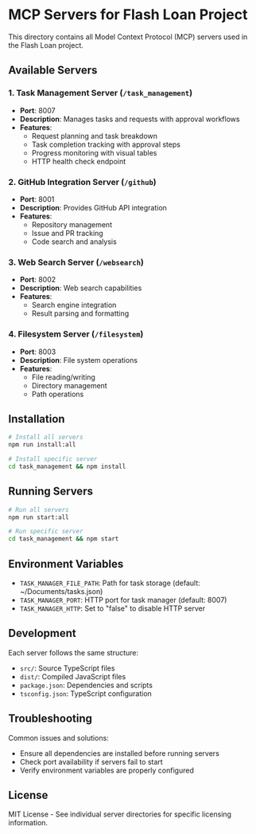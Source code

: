 # MCP Servers for Flash Loan Project

This directory contains all Model Context Protocol (MCP) servers used in the Flash Loan project.

## Available Servers

### 1. Task Management Server (`/task_management`)

- **Port**: 8007
- **Description**: Manages tasks and requests with approval workflows
- **Features**:
  - Request planning and task breakdown
  - Task completion tracking with approval steps
  - Progress monitoring with visual tables
  - HTTP health check endpoint

### 2. GitHub Integration Server (`/github`)

- **Port**: 8001
- **Description**: Provides GitHub API integration
- **Features**:
  - Repository management
  - Issue and PR tracking
  - Code search and analysis

### 3. Web Search Server (`/websearch`)

- **Port**: 8002
- **Description**: Web search capabilities
- **Features**:
  - Search engine integration
  - Result parsing and formatting

### 4. Filesystem Server (`/filesystem`)

- **Port**: 8003
- **Description**: File system operations
- **Features**:
  - File reading/writing
  - Directory management
  - Path operations

## Installation

```bash
# Install all servers
npm run install:all

# Install specific server
cd task_management && npm install
```

## Running Servers

```bash
# Run all servers
npm run start:all

# Run specific server
cd task_management && npm start
```

## Environment Variables

- `TASK_MANAGER_FILE_PATH`: Path for task storage (default: ~/Documents/tasks.json)
- `TASK_MANAGER_PORT`: HTTP port for task manager (default: 8007)
- `TASK_MANAGER_HTTP`: Set to "false" to disable HTTP server

## Development

Each server follows the same structure:

- `src/`: Source TypeScript files
- `dist/`: Compiled JavaScript files
- `package.json`: Dependencies and scripts
- `tsconfig.json`: TypeScript configuration

## Troubleshooting

Common issues and solutions:

- Ensure all dependencies are installed before running servers
- Check port availability if servers fail to start
- Verify environment variables are properly configured

## License

MIT License - See individual server directories for specific licensing information.
